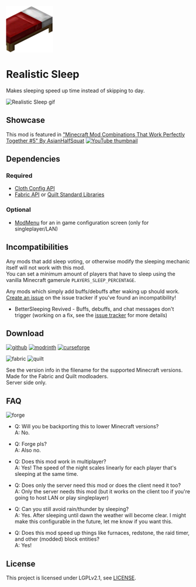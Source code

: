 ![Realistic Sleep icon](docs/media/icon_128x128.png)

# Realistic Sleep

Makes sleeping speed up time instead of skipping to day.

![Realistic Sleep gif](docs/media/realistic_sleep.gif)

## Showcase

This mod is featured in ["Minecraft Mod Combinations That Work Perfectly Together #5" By AsianHalfSquat](https://youtu.be/AMAf-oR6x5I?t=141)
[![YouTube thumbnail](https://i3.ytimg.com/vi/AMAf-oR6x5I/maxresdefault.jpg)](https://youtu.be/AMAf-oR6x5I?t=141)

## Dependencies

### Required

- [Cloth Config API](https://modrinth.com/mod/cloth-config)
- [Fabric API](https://modrinth.com/mod/fabric-api) or [Quilt Standard Libraries](https://modrinth.com/mod/qsl)

### Optional

- [ModMenu](https://modrinth.com/mod/modmenu) for an in game configuration screen (only for singleplayer/LAN)

## Incompatibilities  

Any mods that add sleep voting, or otherwise modify the sleeping mechanic itself will not work with this mod.  
You can set a minimum amount of players that have to sleep using the vanilla Minecraft gamerule `PLAYERS_SLEEP_PERCENTAGE`.

Any mods which simply add buffs/debuffs after waking up should work. [Create an issue](https://github.com/Steveplays28/realisticsleep/issues/new) on the issue tracker if you've found an incompatibility!

- BetterSleeping Revived - Buffs, debuffs, and chat messages don't trigger (working on a fix, see the [issue tracker](https://github.com/Steveplays28/realisticsleep/issues/18) for more details)

## Download

[![github](https://cdn.jsdelivr.net/npm/@intergrav/devins-badges@2/assets/cozy/available/github_vector.svg)](https://github.com/Steveplays28/realisticsleep)
[![modrinth](https://cdn.jsdelivr.net/npm/@intergrav/devins-badges@2/assets/cozy/available/modrinth_vector.svg)](https://modrinth.com/mod/realisticsleep)
[![curseforge](https://cdn.jsdelivr.net/npm/@intergrav/devins-badges@2/assets/cozy/available/curseforge_vector.svg)](https://www.curseforge.com/minecraft/mc-mods/realisticsleepfabric)

![fabric](https://cdn.jsdelivr.net/npm/@intergrav/devins-badges@2/assets/compact/supported/fabric_vector.svg)
![quilt](https://cdn.jsdelivr.net/npm/@intergrav/devins-badges@2/assets/compact/supported/quilt_vector.svg)

See the version info in the filename for the supported Minecraft versions.  
Made for the Fabric and Quilt modloaders.  
Server side only.

## FAQ

![forge](https://cdn.jsdelivr.net/npm/@intergrav/devins-badges@2/assets/cozy/unsupported/forge_vector.svg)

- Q: Will you be backporting this to lower Minecraft versions?  
A: No.

- Q: Forge pls?  
A: Also no.

- Q: Does this mod work in multiplayer?  
A: Yes! The speed of the night scales linearly for each player that's sleeping at the same time.

- Q: Does only the server need this mod or does the client need it too?  
A: Only the server needs this mod (but it works on the client too if you're going to host LAN or play singleplayer)

- Q: Can you still avoid rain/thunder by sleeping?  
A: Yes. After sleeping until dawn the weather will become clear. I might make this configurable in the future, let me know if you want this.

- Q: Does this mod speed up things like furnaces, redstone, the raid timer, and other (modded) block entities?  
A: Yes!

## License

This project is licensed under LGPLv2.1, see [LICENSE](https://github.com/Steveplays28/realisticsleep/blob/main/LICENSE).
